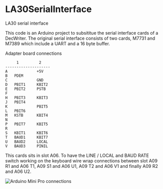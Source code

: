 LA30SerialInterface
===================

LA30 serial interface

This code is an Arduino project to subsititue the serial interface cards of a DecWriter. The original serial interface
consists of two cards, M7731 and M7389 which include a UART and a 16 byte buffer.

Adapter board connections

         1         2
    --------------------
    A             +5V
    B   PDEM      
    C             GND
    D   PBIT1     KBIT2
    E   PBIT2     PSTB
    F
    H   PBIT3     KBIT3
    J   PBIT4
    K             PBIT5
    L   PBIT6   
    M   KSTB      KBIT4
    N 
    P   PBIT7     KBIT5
    R
    S   KBIT1     KBIT6
    T   BAUD1     KBIT7
    U   BAUD2     LOCAL
    V   BAUD3     PINIL

This cards sits in slot A06.
To have the LINE / LOCAL and BAUD RATE switch working on the keyboard wire 
wrap connections between slot A09 R1 and A06 T1, A09 S1 and A06 U1, A09 T2 and A06 V1 and finally A09 R2 and A06 U2. 


![Arduino Mini Pro connections](https://dl.dropboxusercontent.com/u/96935524/Datormusuem/Parallell%20converter.png)
